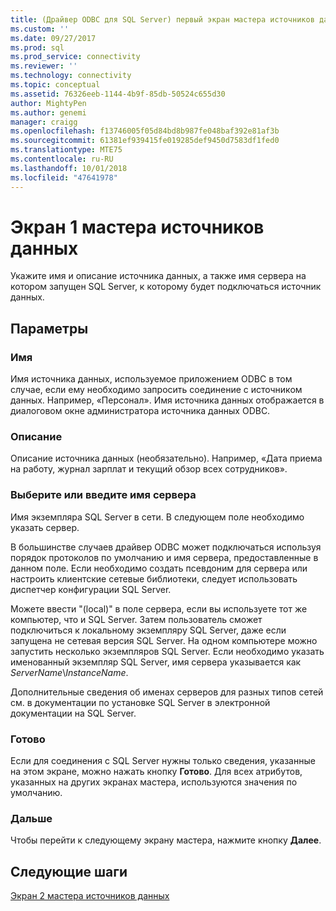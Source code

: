 ```yaml
---
title: (Драйвер ODBC для SQL Server) первый экран мастера источников данных | Документация Майкрософт
ms.custom: ''
ms.date: 09/27/2017
ms.prod: sql
ms.prod_service: connectivity
ms.reviewer: ''
ms.technology: connectivity
ms.topic: conceptual
ms.assetid: 76326eeb-1144-4b9f-85db-50524c655d30
author: MightyPen
ms.author: genemi
manager: craigg
ms.openlocfilehash: f13746005f05d84bd8b987fe048baf392e81af3b
ms.sourcegitcommit: 61381ef939415fe019285def9450d7583df1fed0
ms.translationtype: MTE75
ms.contentlocale: ru-RU
ms.lasthandoff: 10/01/2018
ms.locfileid: "47641978"
---
```

# <a name="data-source-wizard-screen-1"></a>Экран 1 мастера источников данных

Укажите имя и описание источника данных, а также имя сервера на котором запущен SQL Server, к которому будет подключаться источник данных. 
    
## <a name="options"></a>Параметры

### <a name="name"></a>Имя

Имя источника данных, используемое приложением ODBC в том случае, если ему необходимо запросить соединение с источником данных. Например, «Персонал». Имя источника данных отображается в диалоговом окне администратора источника данных ODBC.

### <a name="description"></a>Описание

Описание источника данных (необязательно). Например, «Дата приема на работу, журнал зарплат и текущий обзор всех сотрудников».

### <a name="select-or-enter-a-server-name"></a>Выберите или введите имя сервера

Имя экземпляра SQL Server в сети. В следующем поле необходимо указать сервер.

В большинстве случаев драйвер ODBC может подключаться используя порядок протоколов по умолчанию и имя сервера, предоставленные в данном поле. Если необходимо создать псевдоним для сервера или настроить клиентские сетевые библиотеки, следует использовать диспетчер конфигурации SQL Server.

Можете ввести "(local)" в поле сервера, если вы используете тот же компьютер, что и SQL Server. Затем пользователь сможет подключиться к локальному экземпляру SQL Server, даже если запущена не сетевая версия SQL Server. На одном компьютере можно запустить несколько экземпляров SQL Server. Если необходимо указать именованный экземпляр SQL Server, имя сервера указывается как _ServerName_\\_InstanceName_.

Дополнительные сведения об именах серверов для разных типов сетей см. в документации по установке SQL Server в электронной документации на SQL Server.

### <a name="finish"></a>Готово

Если для соединения с SQL Server нужны только сведения, указанные на этом экране, можно нажать кнопку **Готово**. Для всех атрибутов, указанных на других экранах мастера, используются значения по умолчанию.

### <a name="next"></a>Дальше

Чтобы перейти к следующему экрану мастера, нажмите кнопку **Далее**.

## <a name="next-steps"></a>Следующие шаги

[Экран 2 мастера источников данных](../../../connect/odbc/windows/dsn-wizard-2.md)

